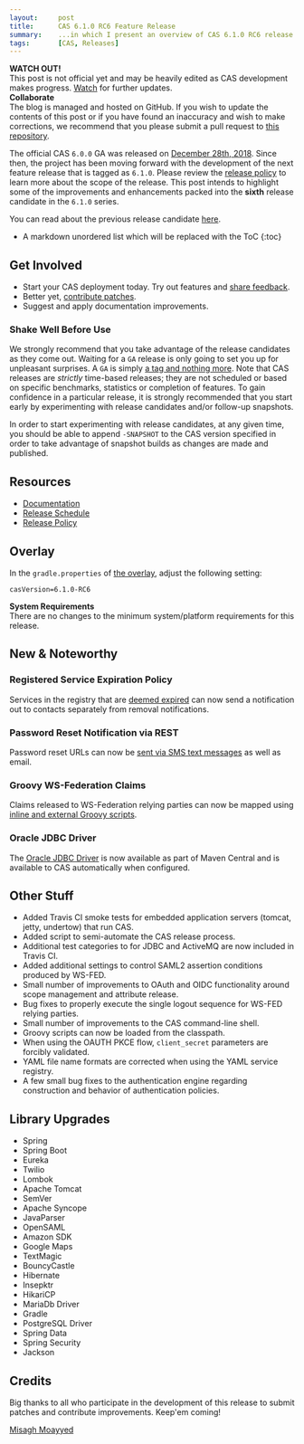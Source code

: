 ```yaml
---
layout:     post
title:      CAS 6.1.0 RC6 Feature Release
summary:    ...in which I present an overview of CAS 6.1.0 RC6 release.
tags:       [CAS, Releases]
---
```


<div class="alert alert-danger">
  <strong>WATCH OUT!</strong><br/>This post is not official yet and may be heavily edited as CAS development makes progress. <a href="https://apereo.github.io/feed.xml">Watch</a> for further updates.
</div>

<div class="alert alert-success">
  <strong>Collaborate</strong><br/>The blog is managed and hosted on GitHub. If you wish to update the contents of this post or if you have found an inaccuracy and wish to make corrections, we recommend that you please submit a pull request to <a href="https://github.com/apereo/apereo.github.io">this repository</a>.
</div>

The official CAS `6.0.0` GA was released on [December 28th, 2018](https://github.com/apereo/cas/releases/tag/v6.0.0). Since then, the project has been moving forward with the development of the next feature release that is tagged as `6.1.0`. Please review the [release policy](https://apereo.github.io/cas/developer/Release-Policy.html) to learn more about the scope of the release. This post intends to highlight some of the improvements and enhancements packed into the **sixth** release candidate in the `6.1.0` series.

You can read about the previous release candidate [here](https://apereo.github.io/2019/09/02/610rc5-release/).

* A markdown unordered list which will be replaced with the ToC
{:toc}

## Get Involved

- Start your CAS deployment today. Try out features and [share feedback](https://apereo.github.io/cas/Mailing-Lists.html).
- Better yet, [contribute patches](https://apereo.github.io/cas/developer/Contributor-Guidelines.html).
- Suggest and apply documentation improvements.

### Shake Well Before Use

We strongly recommend that you take advantage of the release candidates as they come out. Waiting for a `GA` release is only going to set you up for unpleasant surprises. A `GA` is simply [a tag and nothing more](https://apereo.github.io/2017/03/08/the-myth-of-ga-rel/). Note that CAS releases are *strictly* time-based releases; they are not scheduled or based on specific benchmarks, statistics or completion of features. To gain confidence in a particular release, it is strongly recommended that you start early by experimenting with release candidates and/or follow-up snapshots.

In order to start experimenting with release candidates, at any given time, you should be able to append `-SNAPSHOT` to the CAS version specified in order to take advantage of snapshot builds as changes are made and published.

## Resources

- [Documentation](https://apereo.github.io/cas/development/)
- [Release Schedule](https://github.com/apereo/cas/milestones)
- [Release Policy](https://apereo.github.io/cas/developer/Release-Policy.html)

## Overlay

In the `gradle.properties` of [the overlay](https://github.com/apereo/cas-overlay-template), adjust the following setting:

```properties
casVersion=6.1.0-RC6
```

<div class="alert alert-info">
  <strong>System Requirements</strong><br/>There are no changes to the minimum system/platform requirements for this release.
</div>

## New & Noteworthy

### Registered Service Expiration Policy

Services in the registry that are [deemed expired](https://apereo.github.io/cas/development/services/Configuring-Service-Expiration-Policy.html) can now send a notification out to contacts separately from removal notifications.

### Password Reset Notification via REST

Password reset URLs can now be [sent via SMS text messages](https://apereo.github.io/cas/development/password_management/Password-Management.html) as well as email.

### Groovy WS-Federation Claims

Claims released to WS-Federation relying parties can now be mapped using [inline and external Groovy scripts](https://apereo.github.io/cas/development/protocol/WS-Federation-Protocol.html).

### Oracle JDBC Driver

The [Oracle JDBC Driver](https://apereo.github.io/cas/development/installation/JDBC-Drivers.html) is now available
as part of Maven Central and is available to CAS automatically when configured.

## Other Stuff

- Added Travis CI smoke tests for embedded application servers (tomcat, jetty, undertow) that run CAS.
- Added script to semi-automate the CAS release process.
- Additional test categories to for JDBC and ActiveMQ are now included in Travis CI.
- Added additional settings to control SAML2 assertion conditions produced by WS-FED.
- Small number of improvements to OAuth and OIDC functionality around scope management and attribute release.
- Bug fixes to properly execute the single logout sequence for WS-FED relying parties.
- Small number of improvements to the CAS command-line shell.
- Groovy scripts can now be loaded from the classpath.
- When using the OAUTH PKCE flow, `client_secret` parameters are forcibly validated.
- YAML file name formats are corrected when using the YAML service registry.
- A few small bug fixes to the authentication engine regarding construction and behavior of authentication policies.

## Library Upgrades

- Spring
- Spring Boot
- Eureka
- Twilio
- Lombok
- Apache Tomcat
- SemVer
- Apache Syncope
- JavaParser
- OpenSAML
- Amazon SDK
- Google Maps
- TextMagic
- BouncyCastle
- Hibernate
- Insepktr
- HikariCP
- MariaDb Driver
- Gradle
- PostgreSQL Driver
- Spring Data
- Spring Security
- Jackson

## Credits

Big thanks to all who participate in the development of this release to submit patches and contribute improvements. Keep'em coming!

[Misagh Moayyed](https://twitter.com/misagh84)
